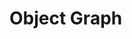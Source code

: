 # Object Graph

<script>
  (async () => {
   var vis = await (<d3-graphviz style="background:gray; width:1200px; height: 800px"></d3-graphviz>)
    
    vis.engine = "neato" // "neato"
    
    var nodeMap = new Map()
    var objectToId = new Map()
    var idcounter = 1;
    function ensureId(obj) {
      var id = objectToId.get(obj) 
      if (!id) {
        id = idcounter++
        objectToId.set(obj, id) 
      }
      return "n" + id
    }
    // not serializable graph structure...
    var graph =  ensureNode(window.that || document.body)
    
    
    function ensureNode(obj) {
      var id = ensureId(obj)
      var node = nodeMap.get(id)
      
      if (!node) {
        node = {
          obj: obj,
          out: []
        }
        nodeMap.set(id, node)
      }
      return node
    }
    
    function expandNode(graphNode) {
      var edgeNames = keys(graphNode.obj);
      if (edgeNames) {
        graphNode.out = edgeNames.map(ea => {
          try {
            var value = eval("graphNode.obj." + ea) // vs graphNode.obj[ea], the former allows complex keys
          } catch(e) {
            value = "!ERROR!"
          }
          
          return {
            // edge
            label: ea,
            target: ensureNode(value)
          }
        })
      }
      graphNode.expanded = true
    }

    
    
    // function expandNode(graphNode) {
    //   var children = graphNode.obj.childNodes
    //   if (children) {
    //     graphNode.out = _.map(children, ea => {
    //       return {
    //         obj: ea,
    //         out: []
    //       }
    //     }).filter(ea => ! (ea.obj instanceof Text))
    //   }
    // }


    expandNode(graph)


    // customize range here...
    function keys(obj) {
      var keys = [];
      for (var key in obj) {
        if (obj.hasOwnProperty(i) && !obj.__lookupGetter__(key) ) { //  
          keys.push(key);
        }
      }
      if (obj instanceof HTMLElement) {
        for(var i=0; i< obj.childNodes.length; i++) {
          keys.push("childNodes[" + i + "]");
        }
      }
      
      
      return keys;
    }

    function stripLabel(str) {
      return str.replace(/[^A-Za-z0-9 _.,;:\/\[\]]/g,"_").slice(0,50)
    }

    function dataToDot(graphNode) {
      var edges = []
      var nodes = []
      var visited = new Set()
      function visit(node) {
        if (visited.has(node)) return
        visited.add(node)
        var id = ensureId(node.obj)
        var obj = node.obj
        var name = ("" +obj)
        //nodes.push(id + `[label="${name}"]`)
        // nodes.push(id + `[label=<<TABLE><TR><TD>left</TD><TD>right</TD></TR></TABLE>>]`)
        
        if (obj instanceof Object) {
          name = obj.constructor.name
        }
        name = stripLabel(name)
        
        var inner = [name] 
        
        if (node.out) {
          node.out.forEach(eaOut => {
            var targetObj = eaOut.target.obj
            if (_.isObject(targetObj)) {
              edges.push(ensureId(node.obj) + " -> " + ensureId(targetObj) + `[ label="${eaOut.label}" ` 
                  +`fontcolor="${ eaOut.target.expanded ? "black" : "gray"}" `
                 +`color="${ eaOut.target.expanded ? "black" : "gray"}" `
                + `]`)
              visit(eaOut.target)
            } else {
              if (targetObj !== null) {
                if (["class","id", "name"].includes(eaOut.label)) {
                  inner.push(eaOut.label + ": " + stripLabel("" + targetObj))                 
                } else {
                  // #TODO show details on demand?
                  // inner.push(eaOut.label + ": " + stripLabel("" + targetObj)) 
                }
                
                
              }
            }
          })
        }
        nodes.push(id + `[shape="record" label="{ ${inner.join("|")}}" ` 
          +`fontcolor="${ node.expanded ? "black" : "gray"}" `
          +`color="${ node.expanded ? "black" : "gray"}"]`)
      }
      visit(graphNode)
      return `digraph {
        graph [  splines="true"  overlap="false"  ];
        node [ style="solid"  shape="plain"  fontname="Arial"  fontsize="14"  fontcolor="black" ];

        ${edges.join(";")}
        ${nodes.join(";")}
      }`
    }
    
    
    var dotData = dataToDot(graph)
    vis.config({
      onclick(data, evt, element) {
        // lively.showElement(element)
        if(evt.shiftKey) {
          lively.openInspector({
            data: data,
            node: nodeMap.get(data.key),
            element: element
          })
        } else {
          var node = nodeMap.get(data.key)
          if (node) {
            if (node.out.length == 0) {
              expandNode(node)
            } else {
              node.out = []
            }
          
          }
          vis.update(dataToDot(graph))    
        }
      }
    })    

    vis.setDotData(dotData)
    
    return vis
  })()
</script>